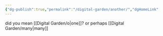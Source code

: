 ```yaml
---
{"dg-publish":true,"permalink":"/digital-garden/another/","dgHomeLink":false,"dgPassFrontmatter":false}
---
```


did you mean [[Digital Garden/o|one]]?
or perhaps [[Digital Garden/many|many]]